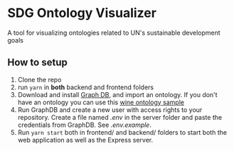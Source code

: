 # SDG Ontology Visualizer

A tool for visualizing ontologies related to UN's sustainable development goals

## How to setup

1. Clone the repo
2. run `yarn` in **both** backend and frontend folders
3. Download and install [Graph DB](https://www.ontotext.com/products/graphdb/graphdb-free/), and import an ontology. If you don't have an ontology you can use this [wine ontology sample](https://www.w3.org/TR/owl-guide/wine.rdf)
4. Run GraphDB and create a new user with access rights to your repository. Create a file named _.env_ in the server folder and paste the credentials from GraphDB. See _.env.example_.
5. Run `yarn start` both in frontend/ and backend/ folders to start both the web application as well as the Express server.
